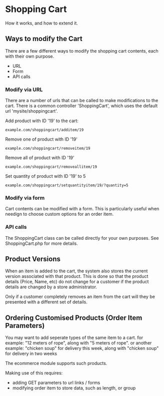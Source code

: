 # Shopping Cart

How it works, and how to extend it.

## Ways to modify the Cart

There are a few different ways to modify the shopping cart contents, each with their own purpose.

 * URL
 * Form
 * API calls

### Modify via URL

There are a number of urls that can be called to make modifications to the cart.
There is a common controller 'ShoppingCart', which uses the default url 'mysite/shoppingcart'.

Add product with ID '19' to the cart:

	example.com/shoppingcart/additem/19

Remove one of product with ID '19'

	example.com/shoppingcart/removeitem/19

Remove all of product with ID '19'

	example.com/shoppingcart/removeallitem/19
	
Set quantity of product with ID '19' to 5

	example.com/shoppingcart/setquantityitem/19/?quantity=5

### Modify via form

Cart contents can be modified with a form. This is particularly useful when needign to choose custom options for an order item.

### API calls

The ShoppingCart class can be called directly for your own purposes. See ShoppingCart.php for more details.

## Product Versions

When an item is added to the cart, the system also stores the current version associated with that product.
This is done so that the product details (Price, Name, etc) do not change for a customer if the product details are changed by a
store administrator.

Only if a customer completely removes an item from the cart will they be presented with a different set of details.

## Ordering Customised Products (Order Item Parameters)

You may want to add seperate types of the same item to a cart.
for example: "12 meters of rope", along with "5 meters of rope".
or another example: "chicken soup" for delivery this week, along with "chicken soup" for delivery in two weeks

The ecommerce module supports such products.

Making use of this requires:

 * adding GET parameters to url links / forms
 * modifying order item to store data, such as length, or group